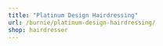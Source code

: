 ```yaml
---
title: "Platinum Design Hairdressing"
url: /burnie/platinum-design-hairdressing/
shop: hairdresser
---
```

